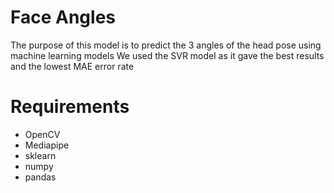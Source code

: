 # Face Angles
The purpose of this model is to predict the 3 angles of the head pose using machine learning models
We used the SVR model as it gave the best results and the lowest MAE error rate
# Requirements
* OpenCV
* Mediapipe
* sklearn
* numpy
* pandas

